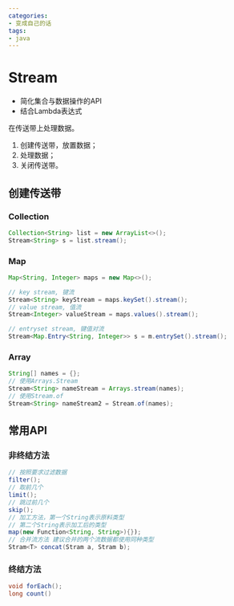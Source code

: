 ```yaml
---
categories: 
- 变成自己的话
tags: 
- java
---
```


# Stream

- 简化集合与数据操作的API
- 结合Lambda表达式

在传送带上处理数据。

1. 创建传送带，放置数据；
2. 处理数据；
3. 关闭传送带。

## 创建传送带

### Collection

```java
Collection<String> list = new ArrayList<>();
Stream<String> s = list.stream();
```

### Map

```java
Map<String, Integer> maps = new Map<>();

// key stream, 键流
Stream<String> keyStream = maps.keySet().stream();
// value stream, 值流
Stream<Integer> valueStream = maps.values().stream();

// entryset stream, 键值对流
Stream<Map.Entry<String, Integer>> s = m.entrySet().stream();
```

### Array

```java
String[] names = {};
// 使用Arrays.Stream
Stream<String> nameStream = Arrays.stream(names);
// 使用Stream.of
Stream<String> nameStream2 = Stream.of(names);
```

## 常用API

### 非终结方法

```java
// 按照要求过滤数据
filter();
// 取前几个
limit();
// 跳过前几个
skip();
// 加工方法，第一个String表示原料类型
// 第二个String表示加工后的类型
map(new Function<String, String>){});
// 合并流方法 建议合并的两个流数据都使用同种类型
Stram<T> concat(Stram a, Stram b);
```

### 终结方法

```java
void forEach();
long count()
```
